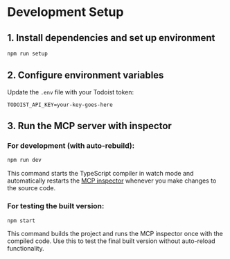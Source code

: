 # Development Setup

## 1. Install dependencies and set up environment

```sh
npm run setup
```

## 2. Configure environment variables

Update the `.env` file with your Todoist token:

```env
TODOIST_API_KEY=your-key-goes-here
```

## 3. Run the MCP server with inspector

### For development (with auto-rebuild):

```sh
npm run dev
```

This command starts the TypeScript compiler in watch mode and automatically restarts the [MCP inspector](https://modelcontextprotocol.io/docs/tools/inspector) whenever you make changes to the source code.

### For testing the built version:

```sh
npm start
```

This command builds the project and runs the MCP inspector once with the compiled code. Use this to test the final built version without auto-reload functionality.
